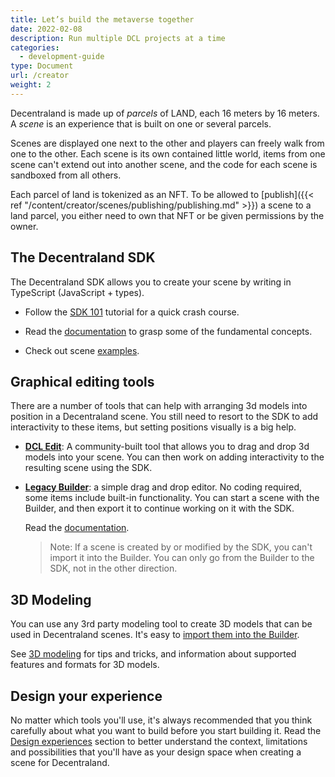 ```yaml
---
title: Let’s build the metaverse together
date: 2022-02-08
description: Run multiple DCL projects at a time
categories:
  - development-guide
type: Document
url: /creator
weight: 2
---
```


Decentraland is made up of _parcels_ of LAND, each 16 meters by 16 meters. A _scene_ is an experience that is built on one or several parcels.

Scenes are displayed one next to the other and players can freely walk from one to the other. Each scene is its own contained little world, items from one scene can't extend out into another scene, and the code for each scene is sandboxed from all others.

Each parcel of land is tokenized as an NFT. To be allowed to [publish]({{< ref "/content/creator/scenes/publishing/publishing.md" >}}) a scene to a land parcel, you either need to own that NFT or be given permissions by the owner.

<!--
You can also create smart wearables, which are wearable items of clothes that come with their own behavior. Players that put on that wearable can access a whole other layer of experiences on top of Decentraland. -->

## The Decentraland SDK

The Decentraland SDK allows you to create your scene by writing in TypeScript (JavaScript + types).

- Follow the [SDK 101](/creator/development-guide/sdk-101) tutorial for a quick crash course.

- Read the [documentation](/creator/development-guide/entities-components) to grasp some of the fundamental concepts.

- Check out scene [examples](https://github.com/decentraland-scenes/Awesome-Repository#examples).

## Graphical editing tools

There are a number of tools that can help with arranging 3d models into position in a Decentraland scene. You still need to resort to the SDK to add interactivity to these items, but setting positions visually is a big help.

- [**DCL Edit**](https://dcl-edit.com/): A community-built tool that allows you to drag and drop 3d models into your scene. You can then work on adding interactivity to the resulting scene using the SDK.

- [**Legacy Builder**](https://builder.decentraland.org): a simple drag and drop editor. No coding required, some items include built-in functionality. You can start a scene with the Builder, and then export it to continue working on it with the SDK.

  Read the [documentation](/builder/builder-101).

  > Note: If a scene is created by or modified by the SDK, you can't import it into the Builder. You can only go from the Builder to the SDK, not in the other direction.

## 3D Modeling

You can use any 3rd party modeling tool to create 3D models that can be used in Decentraland scenes. It's easy to [import them into the Builder](/builder/import-items).

See [3D modeling](/creator/3d-modeling/3d-models) for tips and tricks, and information about supported features and formats for 3D models.

## Design your experience

No matter which tools you'll use, it's always recommended that you think carefully about what you want to build before you start building it. Read the [Design experiences](/creator/design-experience/mvp-guidelines) section to better understand the context, limitations and possibilities that you'll have as your design space when creating a scene for Decentraland.
